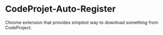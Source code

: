 # CodeProjet-Auto-Register
Chrome extension that provides simplest way to download something from CodeProject.
